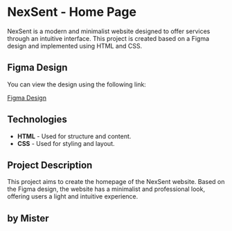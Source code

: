 # NexSent - Home Page

NexSent is a modern and minimalist website designed to offer services through an intuitive interface. This project is created based on a Figma design and implemented using HTML and CSS.

## Figma Design

You can view the design using the following link:

[Figma Design](https://www.figma.com/design/Dyk0EpqKCKkVxVoXoDNP7c/Untitled?node-id=0-1&p=f&t=rtxHKb3GWXwWEhP2-0)

## Technologies

- **HTML** - Used for structure and content.
- **CSS** - Used for styling and layout.

## Project Description

This project aims to create the homepage of the NexSent website. Based on the Figma design, the website has a minimalist and professional look, offering users a light and intuitive experience.

## by Mister
